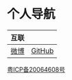 # 个人导航

|互联||
|---|---|
|[微博][Weibo]|[GitHub][GitHub]|

[粤ICP备20064608号](http://beian.miit.gov.cn/)

[Weibo]: https://weibo.com/7005039440/
[GitHub]: https://github.com/84861540
